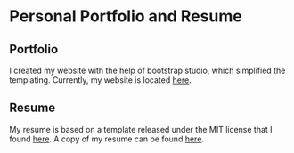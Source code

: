 # Personal Portfolio and Resume

## Portfolio

I created my website with the help of bootstrap studio, which simplified the templating.  Currently, my website is located [here](https://www.jrodal.dev/).

## Resume

My resume is based on a template released under the MIT license that I found [here](https://github.com/dnl-blkv/mcdowell-cv).  A copy of my resume can be found [here](docs/resume.pdf).